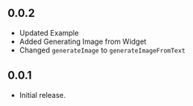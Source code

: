 ## 0.0.2

* Updated Example
* Added Generating Image from Widget
* Changed `generateImage` to `generateImageFromText`

## 0.0.1

* Initial release.
